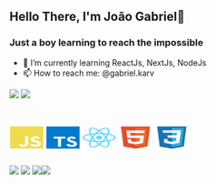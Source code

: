 <h2>Hello There, I'm João Gabriel👋</h2>
<h3>Just a boy learning to reach the impossible</h3>

- 🌱 I’m currently learning ReactJs, NextJs, NodeJs
- 📫 How to reach me: @gabriel.karv

<div>
  <img height="180em" src="https://github-readme-stats.vercel.app/api?username=joaogkvalho&show_icons=true&theme=dark&include_all_commits=true&count_private=true"/>
  <img height="180em" src="https://github-readme-stats.vercel.app/api/top-langs/?username=joaogkvalho&layout=compact&langs_count=7&theme=dark"/>
</div>

##

<div style="display: inline_block"><br>
  <img align="center" alt="Joao-Js" height="40" width="60" src="https://raw.githubusercontent.com/devicons/devicon/master/icons/javascript/javascript-plain.svg">
  <img align="center" alt="Joao-Ts" height="40" width="60" src="https://raw.githubusercontent.com/devicons/devicon/master/icons/typescript/typescript-plain.svg">
  <img align="center" alt="Joao-React" height="40" width="60" src="https://raw.githubusercontent.com/devicons/devicon/master/icons/react/react-original.svg">
  <img align="center" alt="Joao-HTML" height="40" width="60" src="https://raw.githubusercontent.com/devicons/devicon/master/icons/html5/html5-original.svg">
  <img align="center" alt="Joao-CSS" height="40" width="60" src="https://raw.githubusercontent.com/devicons/devicon/master/icons/css3/css3-original.svg">
</div>

##

<div style="display: flex">
  <div style="margin-top: 50">
     <a href="https://instagram.com/gabriel.karv" target="_blank"><img src="https://img.shields.io/badge/-Instagram-%23E4405F?style=for-the-badge&logo=instagram&logoColor=white" target="_blank"></a>
  <a href = "mailto:joaogkvalho@gmail.com"><img src="https://img.shields.io/badge/-Gmail-%23333?style=for-the-badge&logo=gmail&logoColor=white" target="_blank"></a>
  <a href="https://www.linkedin.com/in/rafaella-ballerini-45875016a" target="_blank"><img src="https://img.shields.io/badge/-LinkedIn-%230077B5?style=for-the-badge&logo=linkedin&logoColor=white" target="_blank"></a>
  </div>
  
 <img src="https://i.quotev.com/img/q/u/20/8/7/g57475zoip.jpg" width="160" align="right">
</div>


